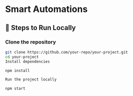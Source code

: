 #  Smart Automations

## 🔧 Steps to Run Locally  

###  Clone the repository  
```bash
git clone https://github.com/your-repo/your-project.git
cd your-project
Install dependencies

npm install

Run the project locally

npm start


